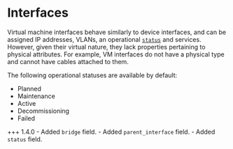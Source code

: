 # Interfaces

Virtual machine interfaces behave similarly to device interfaces, and can be assigned IP addresses, VLANs, an operational [`status`](../../platform-functionality/status.md) and services. However, given their virtual nature, they lack properties pertaining to physical attributes. For example, VM interfaces do not have a physical type and cannot have cables attached to them.

The following operational statuses are available by default:

* Planned
* Maintenance
* Active
* Decommissioning
* Failed

+++ 1.4.0
    - Added `bridge` field.
    - Added `parent_interface` field.
    - Added `status` field.
